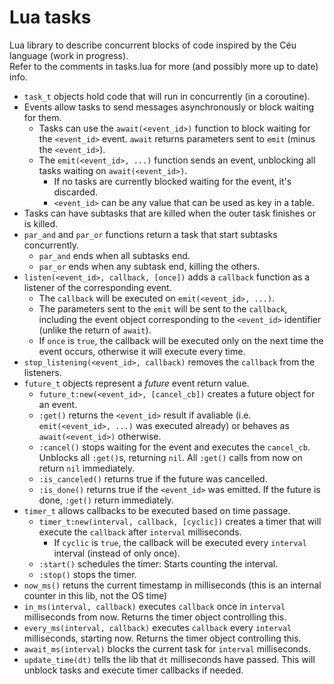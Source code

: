 # Lua tasks
Lua library to describe concurrent blocks of code inspired by the Céu language (work in progress).  
Refer to the comments in tasks.lua for more (and possibly more up to date) info.
* `task_t` objects hold code that will run in concurrently (in a coroutine).
* Events allow tasks to send messages asynchronously or block waiting for them.
  * Tasks can use the `await(<event_id>)` function to block waiting for the `<event_id>` event. `await` returns parameters sent to `emit` (minus the `<event_id>`).
  * The `emit(<event_id>, ...)` function sends an event, unblocking all tasks waiting on `await(<event_id>)`.
    * If no tasks are currently blocked waiting for the event, it's discarded.
    * `<event_id>` can be any value that can be used as key in a table.
* Tasks can have subtasks that are killed when the outer task finishes or is killed.
* `par_and` and `par_or` functions return a task that start subtasks concurrently.
  * `par_and` ends when all subtasks end.
  * `par_or` ends when any subtask end, killing the others.
* `listen(<event_id>, callback, [once])` adds a `callback` function as a listener of the corresponding event.
  * The `callback` will be executed on `emit(<event_id>, ...)`.
  * The parameters sent to the `emit` will be sent to the `callback`, including the event object corresponding to the `<event_id>` identifier (unlike the return of `await`).
  * If `once` is `true`, the callback will be executed only on the next time the event occurs, otherwise it will execute every time.
* `stop_listening(<event_id>, callback)` removes the `callback` from the listeners.
* `future_t` objects represent a *future* event return value.
  * `future_t:new(<event_id>, [cancel_cb])` creates a future object for an event.
  * `:get()` returns the `<event_id>` result if avaliable (i.e. `emit(<event_id>, ...)` was executed already) or behaves as `await(<event_id>)` otherwise.
  * `:cancel()` stops waiting for the event and executes the `cancel_cb`. Unblocks all `:get()`s, returning `nil`. All `:get()` calls from now on return `nil` immediately.
  * `:is_canceled()` returns true if the future was cancelled.
  * `:is_done()` returns true if the `<event_id>` was emitted. If the future is done, `:get()` return immediately.
* `timer_t` allows callbacks to be executed based on time passage.
  * `timer_t:new(interval, callback, [cyclic])` creates a timer that will execute the `callback` after `interval` milliseconds.
    * If `cyclic` is `true`, the callback will be executed every `interval` interval (instead of only once).
  * `:start()` schedules the timer: Starts counting the interval.
  * `:stop()` stops the timer.
* `now_ms()` retuns the current timestamp in milliseconds (this is an internal counter in this lib, not the OS time)
* `in_ms(interval, callback)` executes `callback` once in `interval` milliseconds from now. Returns the timer object controlling this.
* `every_ms(interval, callback)` executes `callback` every `interval` milliseconds, starting now. Returns the timer object controlling this.
* `await_ms(interval)` blocks the current task for `interval` milliseconds.
* `update_time(dt)` tells the lib that `dt` milliseconds have passed. This will unblock tasks and execute timer callbacks if needed.
